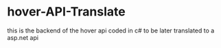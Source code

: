 # hover-API-Translate
this is the backend of the hover api coded in c# to be later translated to a asp.net api
